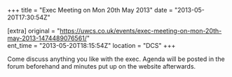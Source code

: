 +++
title = "Exec Meeting on Mon 20th May 2013"
date = "2013-05-20T17:30:54Z"

[extra]
original = "https://uwcs.co.uk/events/exec-meeting-on-mon-20th-may-2013-1474489076561/"    
ent_time = "2013-05-20T18:15:54Z"
location = "DCS"
+++

Come discuss anything you like with the exec. Agenda will be posted in the forum beforehand and minutes put up on the website afterwards.

